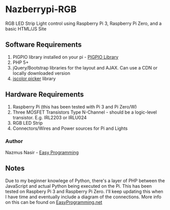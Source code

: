 # Nazberrypi-RGB
RGB LED Strip Light control using Raspberry Pi 3, Raspberry Pi Zero, and a basic HTML/JS Site

## Software Requirements
1. PIGPIO library installed on your pi - [PIGPIO Library](http://abyz.me.uk/rpi/pigpio/pigpiod.html)
2. PHP 5+
3. jQuery/Bootstrap libraries for the layout and AJAX. Can use a CDN or locally downloaded version 
4. [jscolor picker](http://jscolor.com/examples/) library 

## Hardware Requirements
1. Raspberry Pi (this has been tested with Pi 3 and Pi Zero/W)
2. Three MOSFET Transistors Type N-Channel - should be a logic-level transistor. E.g. IRL2203 or IRLU024
3. RGB LED Strip
4. Connectors/Wires and Power sources for Pi and Lights

### Author
Nazmus Nasir - [Easy Programming](https://www.easyprogramming.net)

## Notes
Due to my beginner knowlege of Python, there's a layer of PHP between the JavaScript and actual Python being executed on the Pi. 
This has been tested on Raspbery Pi 3 and Raspberry Pi Zero.
I'll keep updating this when I have time and eventually include a diagram of the connections. 
More info on this can be found on [EasyProgramming.net](https://www.easyprogramming.net/playground/raspberry_pi_led_strip_control.php)

